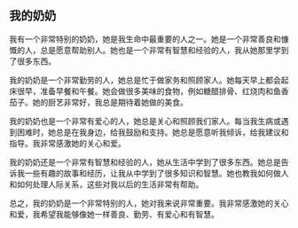 ## 我的奶奶

我有一个非常特别的奶奶，她是我生命中最重要的人之一。她是一个非常善良和慷慨的人，总是愿意帮助别人。她也是一个非常有智慧和经验的人，我从她那里学到了很多东西。

我的奶奶是一个非常勤劳的人，她总是忙于做家务和照顾家人。她每天早上都会起床很早，准备早餐和午餐。她会做很多美味的食物，例如糖醋排骨、红烧肉和鱼香茄子。她的厨艺非常好，我总是期待着她做的美食。

我的奶奶也是一个非常有爱心的人，她总是关心和照顾我们家人。每当我生病或遇到困难时，她总是在我身边，给我鼓励和支持。她总是愿意听我倾诉，给我建议和指导。我非常感激她的关心和爱。

我的奶奶还是一个非常有智慧和经验的人，她从生活中学到了很多东西。她总是告诉我一些有趣的故事和经历，让我从中学到了很多知识和智慧。她也教我如何做人和如何处理人际关系，这些对我以后的生活非常有帮助。

总之，我的奶奶是一个非常特别的人，她对我来说非常重要。我非常感激她的关心和爱，我希望我能够像她一样善良、勤劳、有爱心和有智慧。